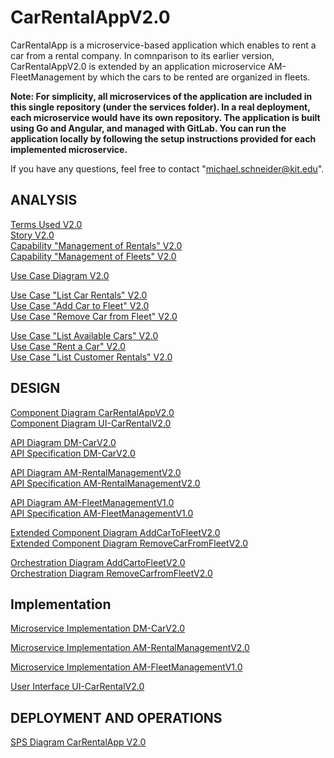 # CarRentalAppV2.0
CarRentalApp is a microservice-based application which enables to rent a car from a rental company. In comnparison to its earlier version, CarRentalAppV2.0 is extended by an application microservice AM-FleetManagement by which the cars to be rented are organized in fleets.

**Note: For simplicity, all microservices of the application are included in this single repository (under the services folder). In a real deployment, each microservice would have its own repository. The application is built using Go and Angular, and managed with GitLab. You can run the application locally by following the setup instructions provided for each implemented microservice.** 

If you have any questions, feel free to contact "michael.schneider@kit.edu".

## ANALYSIS

[Terms Used V2.0](pages/terms_used_v2.0.md)  
[Story V2.0](pages/story_v2.0.md)  
[Capability "Management of Rentals" V2.0](./pages/cap_management_of_rentals_v2.0.md)  
[Capability "Management of Fleets" V2.0](./pages/cap_management_of_fleets_v2.0.md)  

[Use Case Diagram V2.0](pages/use_case_diagram_v2.0.md)  

[Use Case "List Car Rentals" V2.0](./pages/uc_list_car_rentals_v2.0.md)  
[Use Case "Add Car to Fleet" V2.0](./pages/uc_add_car_to_fleet_v2.0.md)  
[Use Case "Remove Car from Fleet" V2.0](./pages/uc_remove_car_from_fleet_v2.0.md)  

[Use Case "List Available Cars" V2.0](./pages/uc_list_available_cars_v2.0.md)  
[Use Case "Rent a Car" V2.0](./pages/uc_rent_a_car_v2.0.md)  
[Use Case "List Customer Rentals" V2.0](./pages/uc_list_customer_rentals_v2.0.md)

## DESIGN

[Component Diagram CarRentalAppV2.0](./pages/cd_car_rental_app_v2.0.md)  
[Component Diagram UI-CarRentalV2.0](./pages/cd_ui-car_rental_v2.0.md)  

[API Diagram DM-CarV2.0](./pages/ad_dm-car_v2.0.md)  
[API Specification DM-CarV2.0](./services/dm-carv2.0/src/api/specification/openapi.yaml)

[API Diagram AM-RentalManagementV2.0](./pages/ad_am-rental_management_v2.0.md)  
[API Specification AM-RentalManagementV2.0](./services/am-rentalmanagementv2.0/src/api/specification/api_specification_am_rental_management.proto)  

[API Diagram AM-FleetManagementV1.0](./pages/ad_am-fleet_management_v1.0.md)  
[API Specification AM-FleetManagementV1.0](./services/am-fleetmanagementv1.0/src/api/specification/api_specification_am_fleet_management.proto?ref_type=heads)  

[Extended Component Diagram AddCarToFleetV2.0](./pages/ecd_add_car_to_fleet_v2.0.md)  
[Extended Component Diagram RemoveCarFromFleetV2.0](./pages/ecd_remove_car_from_fleet_v2.0.md)  

[Orchestration Diagram AddCartoFleetV2.0](./pages/od_add_car_to_fleet_v2.0.md)  
[Orchestration Diagram RemoveCarfromFleetV2.0](./pages/od_remove_car_from_fleet_v2.0.md)  

## Implementation

[Microservice Implementation DM-CarV2.0](./services/dm-carv2.0)

[Microservice Implementation AM-RentalManagementV2.0](./services/am-rentalmanagementv2.0)  

[Microservice Implementation AM-FleetManagementV1.0](./services/am-fleetmanagementv1.0)  

[User Interface UI-CarRentalV2.0](./services/ui-carrentalv2.0)  

## DEPLOYMENT AND OPERATIONS

[SPS Diagram CarRentalApp V2.0](./pages/sps_diagram_car_rental_app_v2.0.md)  